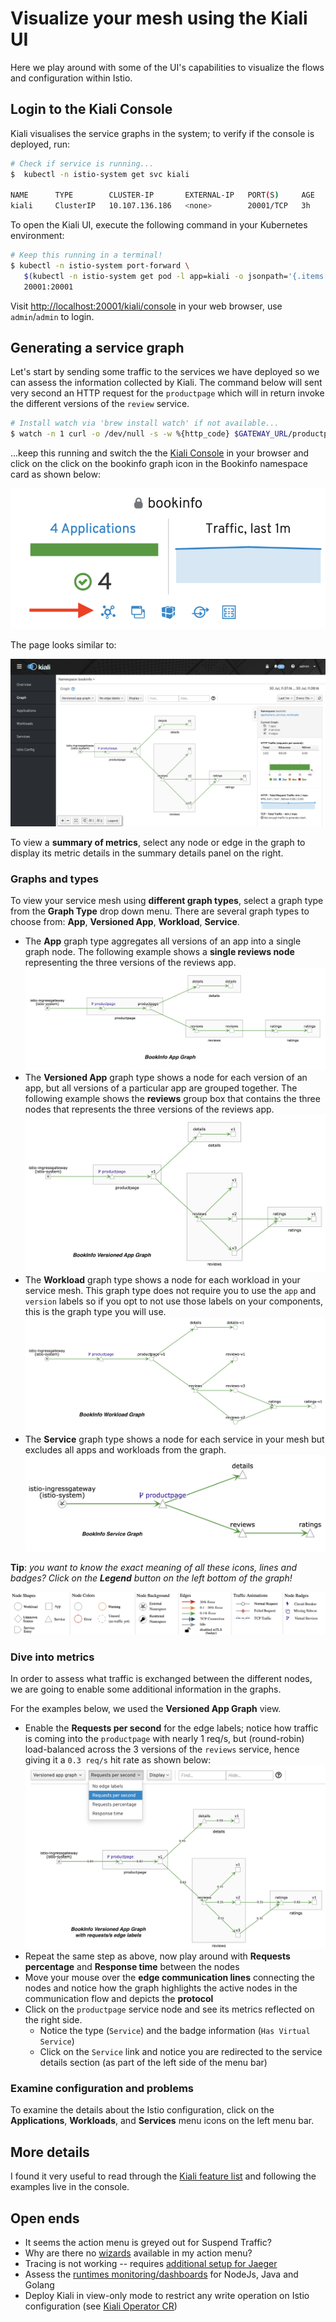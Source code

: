 # Visualize your mesh using the Kiali UI

Here we play around with some of the UI's capabilities to visualize the flows and configuration within Istio.

## Login to the Kiali Console

Kiali visualises the service graphs in the system; to verify if the console is deployed, run:

~~~bash
# Check if service is running...
$  kubectl -n istio-system get svc kiali

NAME      TYPE        CLUSTER-IP       EXTERNAL-IP   PORT(S)     AGE
kiali     ClusterIP   10.107.136.186   <none>        20001/TCP   3h
~~~

To open the Kiali UI, execute the following command in your Kubernetes environment:

~~~bash
# Keep this running in a terminal!
$ kubectl -n istio-system port-forward \
   $(kubectl -n istio-system get pod -l app=kiali -o jsonpath='{.items[0].metadata.name}') \
   20001:20001
~~~

Visit [http://localhost:20001/kiali/console](http://localhost:20001/kiali/console) in your web browser, use `admin`/`admin` to login.

## Generating a service graph

Let's start by sending some traffic to the services we have deployed so we can assess the information collected by Kiali. The command below will sent very second an HTTP request for the `productpage` which will in return invoke the different versions of the `review` service.

~~~bash
# Install watch via 'brew install watch' if not available...
$ watch -n 1 curl -o /dev/null -s -w %{http_code} $GATEWAY_URL/productpage
~~~

...keep this running and switch the the [Kiali Console](http://localhost:20001/kiali/console) in your browser and click on the click on the bookinfo graph icon in the Bookinfo namespace card as shown below:

![BookInfo Namespace Graph Link](./imgs/bookinfo-namespace-graph-link.png)

The page looks similar to:

![BookInfo Namespace Graph](./imgs/bookinfo-namespace-graph.png)

To view a **summary of metrics**, select any node or edge in the graph to display its metric details in the summary details panel on the right.

### Graphs and types

To view your service mesh using **different graph types**, select a graph type from the **Graph Type** drop down menu. There are several graph types to choose from: **App**, **Versioned App**, **Workload**, **Service**.

* The **App** graph type aggregates all versions of an app into a single graph node. The following example shows a **single reviews node** representing the three versions of the reviews app.
![BookInfo Namespace App Graph](./imgs/bookinfo-namespace-app-graph.png)
* The **Versioned App** graph type shows a node for each version of an app, but all versions of a particular app are grouped together. The following example shows the **reviews** group box that contains the three nodes that represents the three versions of the reviews app.
![BookInfo Namespace Versioned App Graph](./imgs/bookinfo-namespace-versioned-app-graph.png)
* The **Workload** graph type shows a node for each workload in your service mesh. This graph type does not require you to use the `app` and `version` labels so if you opt to not use those labels on your components, this is the graph type you will use.
![BookInfo Namespace Workload Graph](./imgs/bookinfo-namespace-workload-graph.png)
* The **Service** graph type shows a node for each service in your mesh but excludes all apps and workloads from the graph.
![BookInfo Namespace Service Graph](./imgs/bookinfo-namespace-service-graph.png)

**Tip**: _you want to know the exact meaning of all these icons, lines and badges? Click on the **Legend** button on the left bottom of the graph!_

![Kiali Graph Legend](./imgs/kiali-graph-legend.png)

### Dive into metrics

In order to assess what traffic is exchanged between the different nodes, we are going to enable some additional information in the graphs.

For the examples below, we used the **Versioned App Graph** view.

* Enable the **Requests per second** for the edge labels; notice how traffic is coming into the `productpage` with nearly 1 req/s, but (round-robin) load-balanced across the 3 versions of the `reviews` service, hence giving it a `0.3 req/s` hit rate as shown below:
 ![BookInfo Namespace Service Graph](./imgs/bookinfo-namespace-versioned-app-graph-req-sec.png)
* Repeat the same step as above, now play around with **Requests percentage** and **Response time** between the nodes
* Move your mouse over the **edge communication lines** connecting the nodes and notice how the graph highlights the active nodes in the communication flow and depicts the **protocol**
* Click on the `productpage` service node and see its metrics reflected on the right side.
  * Notice the type (`Service`) and the badge information (`Has Virtual Service`)
  * Click on the `Service` link and notice you are redirected to the service details section (as part of the left side of the menu bar)

### Examine configuration and problems

To examine the details about the Istio configuration, click on the **Applications**, **Workloads**, and **Services** menu icons on the left menu bar.

## More details

I found it very useful to read through the [Kiali feature list](https://www.kiali.io/documentation/features/) and following the examples live in the console.

## Open ends

* It seems the action menu is greyed out for Suspend Traffic?
* Why are there no [wizards](https://www.kiali.io/documentation/features/#_istio_wizards) available in my action menu?
* Tracing is not working -- requires [additional setup for Jaeger](./distributed-tracing-with-jaeger.md)
* Assess the [runtimes monitoring/dashboards](https://www.kiali.io/documentation/runtimes-monitoring/) for NodeJs, Java and Golang
* Deploy Kiali in view-only mode to restrict any write operation on Istio configuration (see [Kiali Operator CR](https://github.com/kiali/kiali/blob/master/operator/deploy/kiali/kiali_cr.yaml#L134))
